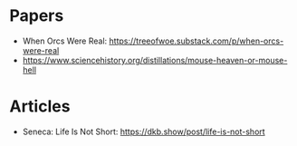 
# Papers

- When Orcs Were Real: https://treeofwoe.substack.com/p/when-orcs-were-real
- https://www.sciencehistory.org/distillations/mouse-heaven-or-mouse-hell

# Articles

- Seneca: Life Is Not Short: https://dkb.show/post/life-is-not-short
